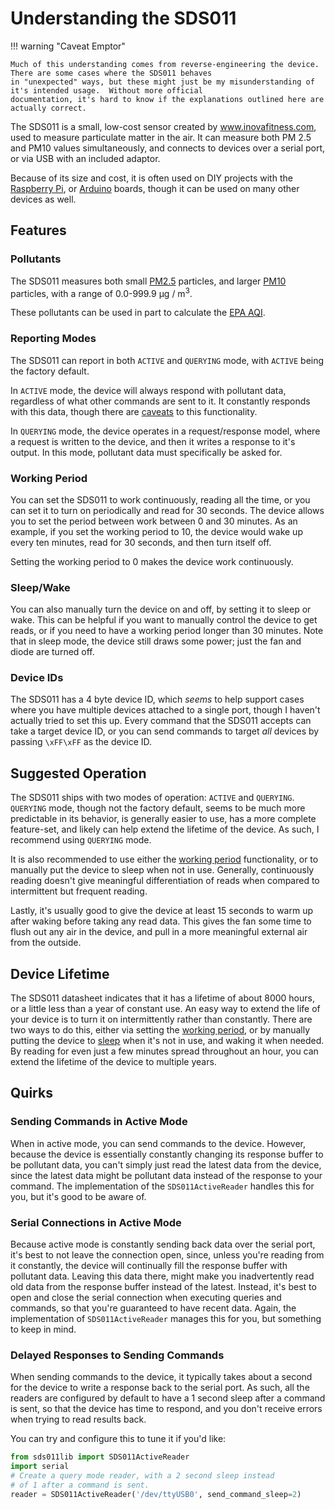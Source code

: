 # Understanding the SDS011

!!! warning "Caveat Emptor"

    Much of this understanding comes from reverse-engineering the device.  There are some cases where the SDS011 behaves
    in "unexpected" ways, but these might just be my misunderstanding of it's intended usage.  Without more official
    documentation, it's hard to know if the explanations outlined here are actually correct. 

The SDS011 is a small, low-cost sensor created by www.inovafitness.com, used to measure particulate matter in the air.  It 
can measure both PM 2.5 and PM10 values simultaneously, and connects to devices over a serial port, or via USB with an
included adaptor.

Because of its size and cost, it is often used on DIY projects with the [Raspberry Pi](https://www.raspberrypi.org/), 
or [Arduino](https://www.arduino.cc/) boards, though it can be used on many other devices as well. 

## Features

### Pollutants

The SDS011 measures both small [PM2.5](https://en.wikipedia.org/wiki/PM2.5) particles, and larger 
[PM10](https://en.wikipedia.org/wiki/PM10) particles, with a range of 0.0-999.9 μg / m<sup>3</sup>.

These pollutants can be used in part to calculate the [EPA AQI](https://www.airnow.gov/aqi/aqi-basics/).

### Reporting Modes

The SDS011 can report in both `ACTIVE` and `QUERYING` mode, with `ACTIVE` being the factory default.

In `ACTIVE` mode, the device will always respond with pollutant data, regardless of what other commands are sent to it.
It constantly responds with this data, though there are [caveats](#writing-in-active-mode) to this functionality.

In `QUERYING` mode, the device operates in a request/response model, where a request is written to the device, and then 
it writes a response to it's output.  In this mode, pollutant data must specifically be asked for. 

### Working Period

You can set the SDS011 to work continuously, reading all the time, or you can set it to turn on periodically and read 
for 30 seconds.  The device allows you to set the period between work between 0 and 30 minutes. As an example, if you 
set the working period to 10, the device would wake up every ten minutes, read for 30 seconds, and then turn itself off.

Setting the working period to 0 makes the device work continuously.

### Sleep/Wake

You can also manually turn the device on and off, by setting it to sleep or wake.  This can be helpful if you want to 
manually control the device to get reads, or if you need to have a working period longer than 30 minutes.  Note that in
sleep mode, the device still draws some power; just the fan and diode are turned off.

### Device IDs

The SDS011 has a 4 byte device ID, which _seems_ to help support cases where you have multiple devices attached to a single 
port, though I haven't actually tried to set this up.  Every command that the SDS011 accepts can take a target device ID,
or you can send commands to target *all* devices by passing `\xFF\xFF` as the device ID. 

## Suggested Operation

The SDS011 ships with two modes of operation: `ACTIVE` and `QUERYING`.  `QUERYING` mode, though not the factory default,
seems to be much more predictable in its behavior, is generally easier to use, has a more complete feature-set, and 
likely can help extend the lifetime of the device.  As such, I recommend using `QUERYING` mode.

It is also recommended to use either the [working period](#working-period) functionality, or to manually put the device
to sleep when not in use.  Generally, continuously reading doesn't give meaningful differentiation of reads when 
compared to intermittent but frequent reading.

Lastly, it's usually good to give the device at least 15 seconds to warm up after waking before taking any read data. 
This gives the fan some time to flush out any air in the device, and pull in a more meaningful external air from the 
outside.

## Device Lifetime

The SDS011 datasheet indicates that it has a lifetime of about 8000 hours, or a little less than a year of constant use.
An easy way to extend the life of your device is to turn it on intermittently rather than constantly.  There are two
ways to do this, either via setting the [working period](#working-period), or by manually putting the device to 
[sleep](#sleepwake) when it's not in use, and waking it when needed.  By reading for even just a few minutes spread 
throughout an hour, you can extend the lifetime of the device to multiple years. 

## Quirks

### Sending Commands in Active Mode

When in active mode, you can send commands to the device.  However, because the device is essentially constantly 
changing its response buffer to be pollutant data, you can't simply just read the latest data from the device, since the
latest data might be pollutant data instead of the response to your command.  The implementation of the 
`SDS011ActiveReader` handles this for you, but it's good to be aware of.

### Serial Connections in Active Mode

Because active mode is constantly sending back data over the serial port, it's best to not leave the connection open, 
since, unless you're reading from it constantly, the device will continually fill the response buffer with pollutant 
data.  Leaving this data there, might make you inadvertently read old data from the response buffer instead of the 
latest.  Instead, it's best to open and close the serial connection when executing queries and commands, so that you're
guaranteed to have recent data.  Again, the implementation of `SDS011ActiveReader` manages this for you, but something 
to keep in mind.

### Delayed Responses to Sending Commands

When sending commands to the device, it typically takes about a second for the device to write a response back to the 
serial port.  As such, all the readers are configured by default to have a 1 second sleep after a command is sent, so 
that the device has time to respond, and you don't receive errors when trying to read results back.

You can try and configure this to tune it if you'd like:

```python
from sds011lib import SDS011ActiveReader
import serial
# Create a query mode reader, with a 2 second sleep instead 
# of 1 after a command is sent. 
reader = SDS011ActiveReader('/dev/ttyUSB0', send_command_sleep=2)
```